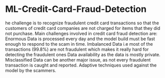 # ML-Credit-Card-Fraud-Detection
he challenge is to recognize fraudulent credit card transactions so that the customers of credit card companies are not charged for items that they did not purchase.  Main challenges involved in credit card fraud detection are:  Enormous Data is processed every day and the model build must be fast enough to respond to the scam in time. Imbalanced Data i.e most of the transactions (99.8%) are not fraudulent which makes it really hard for detecting the fraudulent ones Data availability as the data is mostly private. Misclassified Data can be another major issue, as not every fraudulent transaction is caught and reported. Adaptive techniques used against the model by the scammers.
